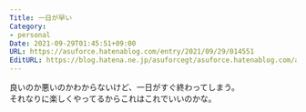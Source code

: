 ```yaml
---
Title: 一日が早い
Category:
- personal
Date: 2021-09-29T01:45:51+09:00
URL: https://asuforce.hatenablog.com/entry/2021/09/29/014551
EditURL: https://blog.hatena.ne.jp/asuforcegt/asuforce.hatenablog.com/atom/entry/13574176438016888576
---
```


良いのか悪いのかわからないけど、一日がすぐ終わってしまう。  
それなりに楽しくやってるからこれはこれでいいのかな。
